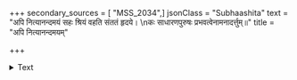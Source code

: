 +++
secondary_sources = [ "MSS_2034",]
jsonClass = "Subhaashita"
text = "अपि नित्यानन्दमयं सहः श्रियं वहति संततं हृदये।  \nकः साधारणपुरुषः प्रभवत्वेनामनादर्त्तुम्॥"
title = "अपि नित्यानन्दमयम्"

+++

<details><summary>Text</summary>

अपि नित्यानन्दमयं सहः श्रियं वहति संततं हृदये।  
कः साधारणपुरुषः प्रभवत्वेनामनादर्त्तुम्॥
</details>
